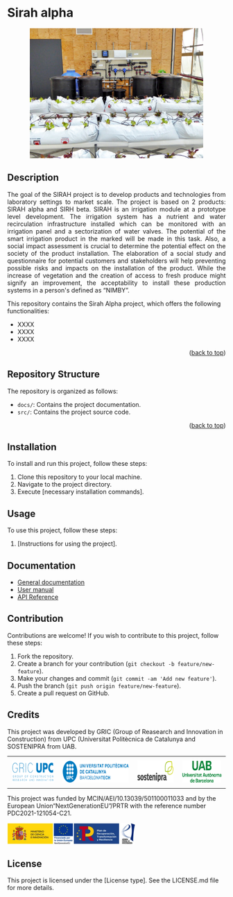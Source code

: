 # Sirah alpha
<p align="center">
  <img src="images/enciams_recir_2.jpg" alt="Sirah" style="width: 400px; height: 300px;">
</p>

## Description
<p style="text-align: justify;">
The goal of the SIRAH project is to develop products and technologies from laboratory settings to market scale.
The project is based on 2 products: SIRAH alpha and SIRH beta.
SIRAH is an irrigation module at a prototype level development. The irrigation system has a nutrient and water
recirculation infrastructure installed which can be monitored with an irrigation panel and a sectorization of
water valves.
The potential of the smart irrigation product in the marked will be made in this task. Also, a social impact
assessment is crucial to determine the potential effect on the society of the product installation. The
elaboration of a social study and questionnaire for potential customers and stakeholders will help preventing
possible risks and impacts on the installation of the product. While the increase of vegetation and the creation
of access to fresh produce might signify an improvement, the acceptability to install these production systems
in a person's defined as “NIMBY”.
</p>

This repository contains the Sirah Alpha project, which offers the following functionalities:
- XXXX
- XXXX
- XXXX

<p align="right">(<a href="#readme-top">back to top</a>)</p>


## Repository Structure
The repository is organized as follows:
- `docs/`: Contains the project documentation.
- `src/`: Contains the project source code.
<p align="right">(<a href="#readme-top">back to top</a>)</p>


## Installation
To install and run this project, follow these steps:
1. Clone this repository to your local machine.
2. Navigate to the project directory.
3. Execute [necessary installation commands].

## Usage
To use this project, follow these steps:
1. [Instructions for using the project].

## Documentation
- [General documentation](docs/general.md)
- [User manual](docs/user_manual.md)
- [API Reference](docs/api_reference.md)

## Contribution
Contributions are welcome! If you wish to contribute to this project, follow these steps:
1. Fork the repository.
2. Create a branch for your contribution (`git checkout -b feature/new-feature`).
3. Make your changes and commit (`git commit -am 'Add new feature'`).
4. Push the branch (`git push origin feature/new-feature`).
5. Create a pull request on GitHub.

## Credits
This project was developed by GRIC (Group of Reasearch and Innovation in Construction) from UPC (Universitat Politècnica de Catalunya and SOSTENIPRA from UAB.

<table style="width:100%; border-collapse: collapse;">
  <tr>
    <td align="center" style="padding: 10px";><img src="images/GRIC.png" alt="GRIC" style="width: auto; height: 50px;"></td>
    <td align="center" style="padding: 10px";><img src="images/UPC.png" alt="UPC" style="width: auto; height: 50px;"></td>
    <td align="center" style="padding: 10px";><img src="images/SOSTENIPRA.png" alt="SOSTENIPRA" style="width: auto; height: 50px;"></td>
    <td align="center" style="padding: 10px";><img src="images/UAB.png" alt="UAB" style="width: auto; height: 50px;"></td>
  </tr>
</table>

This project was funded by MCIN/AEI/10.13039/501100011033 and by the European Union“NextGenerationEU”/PRTR with the reference number PDC2021-121054-C21.

<img src="images/funding_sirah.jpg" alt="Funding" style="width: auto; height: 50px;">

## License
This project is licensed under the [License type]. See the LICENSE.md file for more details.
